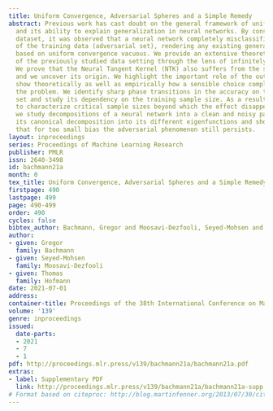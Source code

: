 ```yaml
---
title: Uniform Convergence, Adversarial Spheres and a Simple Remedy
abstract: Previous work has cast doubt on the general framework of uniform convergence
  and its ability to explain generalization in neural networks. By considering a specific
  dataset, it was observed that a neural network completely misclassifies a projection
  of the training data (adversarial set), rendering any existing generalization bound
  based on uniform convergence vacuous. We provide an extensive theoretical investigation
  of the previously studied data setting through the lens of infinitely-wide models.
  We prove that the Neural Tangent Kernel (NTK) also suffers from the same phenomenon
  and we uncover its origin. We highlight the important role of the output bias and
  show theoretically as well as empirically how a sensible choice completely mitigates
  the problem. We identify sharp phase transitions in the accuracy on the adversarial
  set and study its dependency on the training sample size. As a result, we are able
  to characterize critical sample sizes beyond which the effect disappears. Moreover,
  we study decompositions of a neural network into a clean and noisy part by considering
  its canonical decomposition into its different eigenfunctions and show empirically
  that for too small bias the adversarial phenomenon still persists.
layout: inproceedings
series: Proceedings of Machine Learning Research
publisher: PMLR
issn: 2640-3498
id: bachmann21a
month: 0
tex_title: Uniform Convergence, Adversarial Spheres and a Simple Remedy
firstpage: 490
lastpage: 499
page: 490-499
order: 490
cycles: false
bibtex_author: Bachmann, Gregor and Moosavi-Dezfooli, Seyed-Mohsen and Hofmann, Thomas
author:
- given: Gregor
  family: Bachmann
- given: Seyed-Mohsen
  family: Moosavi-Dezfooli
- given: Thomas
  family: Hofmann
date: 2021-07-01
address:
container-title: Proceedings of the 38th International Conference on Machine Learning
volume: '139'
genre: inproceedings
issued:
  date-parts:
  - 2021
  - 7
  - 1
pdf: http://proceedings.mlr.press/v139/bachmann21a/bachmann21a.pdf
extras:
- label: Supplementary PDF
  link: http://proceedings.mlr.press/v139/bachmann21a/bachmann21a-supp.pdf
# Format based on citeproc: http://blog.martinfenner.org/2013/07/30/citeproc-yaml-for-bibliographies/
---
```

